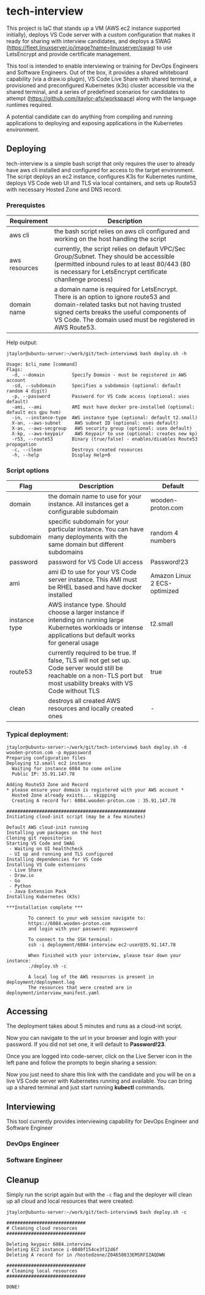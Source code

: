 # tech-interview

This project is IaC that stands up a VM (AWS ec2 instance supported initially), deploys VS Code server with a custom configuration that makes it ready for sharing with interview candidates, and deploys a SWAG (https://fleet.linuxserver.io/image?name=linuxserver/swag) to use LetsEncrypt and provide certificate management.

This tool is intended to enable interviewing or training for DevOps Engineers and Software Engineers. Out of the box, it provides a shared whiteboard capability (via a draw.io plugin), VS Code Live Share with shared terminal, a provisioned and preconfigured Kubernetes (k3s) cluster accessible via the shared terminal, and a series of predefined scenarios for candidates to attempt (https://github.com/jtaylor-afs/workspace) along with the language runtimes required.

A potential candidate can do anything from compiling and running applications to deploying and exposing applications in the Kubernetes environment.

## Deploying
tech-interview is a simple bash script that only requires the user to already have aws cli installed and configured for access to the target environment. The script deploys an ec2 instance, configures K3s for Kubernetes runtime, deploys VS Code web UI and TLS via local containers, and sets up Route53 with necessary Hosted Zone and DNS record.

### Prerequistes
| Requirement | Description |
|---|---|
| aws cli | the bash script relies on aws cli configured and working on the host handling the script |
| aws resources | currently, the script relies on default VPC/Sec Group/Subnet. They should be accessible (permitted inbound rules to at least 80/443 (80 is necessary for LetsEncrypt certificate chanllenge process) |
| domain name | a domain name is required for LetsEncrypt. There is an option to ignore route53 and domain-related tasks but not having trusted signed certs breaks the useful components of VS Code. The domain used must be registered in AWS Route53.

Help output:
```
jtaylor@ubuntu-server:~/work/git/tech-interview$ bash deploy.sh -h

Usage: $cli_name [command]
Flags:
  -d, --domain          Specify Domain - must be registered in AWS account
  -sd, --subdomain      Specifies a subdomain (optional: default random 4 digit)
  -p, --password        Password for VS Code access (optional: uses default)
  -ami, --ami           AMI must have docker pre-installed (optional: default ecs gpu hvm)
  -in, --instance-type  AWS instance type (optional: default t2.small)
  X-an, --aws-subnet     AWS subnet ID (optional: uses default)
  X-as, --aws-secgroup   AWS security group (optional: uses default)
  X-kp, --aws-keypair    AWS Keypair to use (optional: creates new kp)
  -r53, --route53       Binary (true/false) - enables/disables Route53 propagation
  -c, --clean           Destroys created resources
  -h, --help            Display Help+0
```

### Script options
| Flag | Description | Default |
|---|---|---|
| domain | the domain name to use for your instance. All instances get a configurable subdomain | wooden-proton.com |
| subdomain | specific subdomain for your particular instance. You can have many deployments with the same domain but different subdomains | random 4 numbers |
| password | password for VS Code UI access | Password!23 |
| ami | ami ID to use for your VS Code server instance. This AMI must be RHEL based and have docker installed | Amazon Linux 2 ECS-optimized  |
| instance type | AWS instance type. Should choose a larger instance if intending on running large Kubernetes workloads or intense applications but default works for general usage | t2.small |
| route53 | currently required to be true. If false, TLS will not get set up. Code server would still be reachable on a non-TLS port but most usability breaks with VS Code without TLS | true |
| clean | destroys all created AWS resources and locally created ones | - |

### Typical deployment:
```
jtaylor@ubuntu-server:~/work/git/tech-interview$ bash deploy.sh -d wooden-proton.com -p mypassword
Preparing configuration files
Deploying t2.small ec2 instance
  Waiting for instance 6084 to come online
  Public IP: 35.91.147.78

Adding Route53 Zone and Record
* please ensure your domain is registered with your AWS account *
  Hosted Zone already exists... skipping
  Creating A record for: 6084.wooden-proton.com : 35.91.147.78

###################################################
Initiating cloud-init script (may be a few minutes)

Default AWS cloud-init running
Installing yum packages on the host
Cloning git repositories
Starting VS Code and SWAG
 - Waiting on UI healthcheck
 - UI up and running and TLS configured
Installing dependencies for VS Code
Installing VS Code extensions
 - Live Share
 - Draw.io
 - Go
 - Python
 - Java Extension Pack
Installing Kubernetes (K3s)

***Installation complete ***

        To connect to your web session navigate to:
        https://6084.wooden-proton.com
        and login with your password: mypassword

        To connect to the SSH terminal:
        ssh -i deployment/6084-interview ec2-user@35.91.147.78

        When finished with your interview, please tear down your instance:
        ./deploy.sh -c

        A local log of the AWS resources is present in deployment/deployment.log
        The resources that were created are in deployment/interview_manifest.yaml
```

## Accessing

The deployment takes about 5 minutes and runs as a cloud-init script. 

Now you can navigate to the url in your browser and login with your password. If you did not set one, it will default to **Password!23**.

Once you are logged into code-server, click on the Live Server icon in the left pane and follow the prompts to begin sharing a session:
<insert image here>

Now you just need to share this link with the candidate and you will be on a live VS Code server with Kubernetes running and available. You can bring up a shared terminal and just start running **kubectl** commands.

## Interviewing
This tool currently provides interviewing capability for DevOps Engineer and Software Engineer

### DevOps Engineer

### Software Engineer

## Cleanup
Simply run the script again but with the `-c` flag and the deployer will clean up all cloud and local resources that were created:

```
jtaylor@ubuntu-server:~/work/git/tech-interview$ bash deploy.sh -c

#############################
# Cleaning cloud resources
#############################

Deleting keypair 6084.interview
Deleting EC2 instance i-0040f154ce3f12d6f
Deleting A record for in /hostedzone/Z04650833EMSRFIZAQDWN

#############################
# Cleaning local resources
#############################

DONE!
```